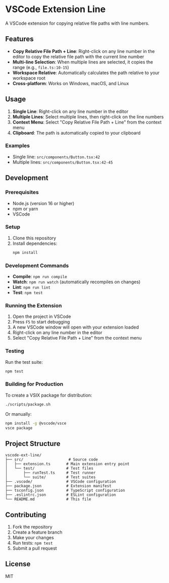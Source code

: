 # VSCode Extension Line

A VSCode extension for copying relative file paths with line numbers.

## Features

- **Copy Relative File Path + Line**: Right-click on any line number in the editor to copy the relative file path with the current line number
- **Multi-line Selection**: When multiple lines are selected, it copies the range (e.g., `file.ts:10-15`)
- **Workspace Relative**: Automatically calculates the path relative to your workspace root
- **Cross-platform**: Works on Windows, macOS, and Linux

## Usage

1. **Single Line**: Right-click on any line number in the editor
2. **Multiple Lines**: Select multiple lines, then right-click on the line numbers
3. **Context Menu**: Select "Copy Relative File Path + Line" from the context menu
4. **Clipboard**: The path is automatically copied to your clipboard

### Examples

- Single line: `src/components/Button.tsx:42`
- Multiple lines: `src/components/Button.tsx:42-45`

## Development

### Prerequisites

- Node.js (version 16 or higher)
- npm or yarn
- VSCode

### Setup

1. Clone this repository
2. Install dependencies:
   ```bash
   npm install
   ```

### Development Commands

- **Compile**: `npm run compile`
- **Watch**: `npm run watch` (automatically recompiles on changes)
- **Lint**: `npm run lint`
- **Test**: `npm test`

### Running the Extension

1. Open the project in VSCode
2. Press `F5` to start debugging
3. A new VSCode window will open with your extension loaded
4. Right-click on any line number in the editor
5. Select "Copy Relative File Path + Line" from the context menu

### Testing

Run the test suite:

```bash
npm test
```

### Building for Production

To create a VSIX package for distribution:

```bash
./scripts/package.sh
```

Or manually:

```bash
npm install -g @vscode/vsce
vsce package
```

## Project Structure

```
vscode-ext-line/
├── src/                    # Source code
│   ├── extension.ts       # Main extension entry point
│   └── test/              # Test files
│       ├── runTest.ts     # Test runner
│       └── suite/         # Test suites
├── .vscode/               # VSCode configuration
├── package.json           # Extension manifest
├── tsconfig.json          # TypeScript configuration
├── .eslintrc.json         # ESLint configuration
└── README.md              # This file
```

## Contributing

1. Fork the repository
2. Create a feature branch
3. Make your changes
4. Run tests: `npm test`
5. Submit a pull request

## License

MIT
